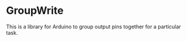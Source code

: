 GroupWrite
==========

This is a library for Arduino to group output pins together for a particular task.
